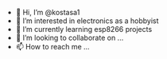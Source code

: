 - 👋 Hi, I’m @kostasa1
- 👀 I’m interested in electronics as a hobbyist
- 🌱 I’m currently learning esp8266 projects
- 💞️ I’m looking to collaborate on ...
- 📫 How to reach me ...

<!---
kostasa1/kostasa1 is a ✨ special ✨ repository because its `README.md` (this file) appears on your GitHub profile.
You can click the Preview link to take a look at your changes.
--->
